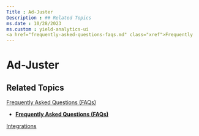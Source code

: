 ```yaml
---
Title : Ad-Juster
Description : ## Related Topics
ms.date : 10/28/2023
ms.custom : yield-analytics-ui
<a href="frequently-asked-questions-faqs.md" class="xref">Frequently
---
```



# Ad-Juster





## Related Topics

<a href="frequently-asked-questions-faqs.md" class="xref">Frequently
Asked Questions (FAQs)</a>





- **[Frequently Asked Questions
  (FAQs)](frequently-asked-questions-faqs.md)**  



<a href="integrations.md" class="link">Integrations</a>







